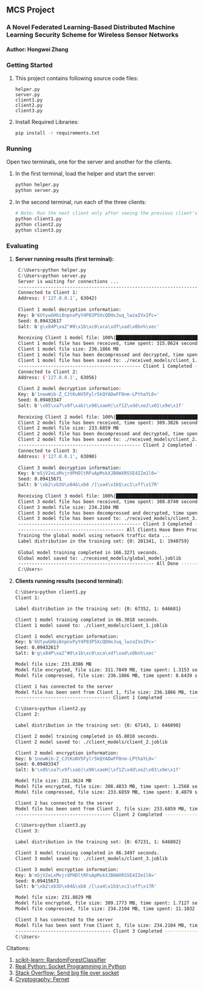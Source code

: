 ## MCS Project
### A Novel Federated Learning-Based Distributed Machine Learning Security Scheme for Wireless Sensor Networks
#### Author: Hongwei Zhang

### Getting Started
1. This project contains following source code files:
    ```
    helper.py
    server.py
    client1.py
    client2.py
    client3.py
    ```
2. Install Required Libraries:
    ```bash
   pip install -r requirements.txt
   ```

### Running

Open two terminals, one for the server and another for the clients.
 1. In the first terminal, load the helper and start the server:
    ```bash
    python helper.py
    python server.py
    ```
 2. In the second terminal, run each of the three clients:
    ```bash
    # Note: Run the next client only after seeing the previous client's task completed in the server terminal.
    python client1.py
    python client2.py
    python client3.py
    ```


### Evaluating

1. **Server running results (first terminal):**
   ```bash
    C:\Users>python helper.py
    C:\Users>python server.py
    Server is waiting for connections ...
    --------------------------------------------------------------------------------------------------------------
    Connected to Client 1:
    Address: ('127.0.0.1', 63042)
    
    Client 1 model decryption information:
    Key: b'6UtywGHbi8npnxPyY4P83P5XcQDHxJuq_lwzaIVxIPc='
    Seed: 0.09432617
    Salt: b'g\x84P\xa2^#8\x1b\xc0\xca\xdf\xad\x0bn%\xec'
    
    Receiving Client 1 model file: 100%|███████████████████████████████████████| 236M/236M [05:15<00:00, 786kB/s]
    Client 1 model file has been received, time spent: 315.0624 seconds
    Client 1 model file size: 236.1866 MB
    Client 1 model file has been decompressed and decrypted, time spent: 1.9954 seconds
    Client 1 model file has been saved to: ./received_models/client_1.joblib
    --------------------------------------------- Client 1 Completed ---------------------------------------------
    Connected to Client 2:
    Address: ('127.0.0.1', 63056)
    
    Client 2 model decryption information:
    Key: b'1newWib-Z_CJtKuNV5Fylr5kQYADwFF8nm-LPthaYL0='
    Seed: 0.09403347
    Salt: b'\x05\xa7\x9f\xab)\x96\xaeH|\xf1Z\xdd\xe2\x01\x9e\x1f'
    
    Receiving Client 2 model file: 100%|███████████████████████████████████████| 234M/234M [05:09<00:00, 792kB/s]
    Client 2 model file has been received, time spent: 309.3826 seconds
    Client 2 model file size: 233.6859 MB
    Client 2 model file has been decompressed and decrypted, time spent: 1.9909 seconds
    Client 2 model file has been saved to: ./received_models/client_2.joblib
    --------------------------------------------- Client 2 Completed ---------------------------------------------
    Connected to Client 3:
    Address: ('127.0.0.1', 63090)
    
    Client 3 model decryption information:
    Key: b'mSjV2eLxMvjrdPHDltRFuApMskXJB6WXRSSE4IIm1l0='
    Seed: 0.09415671
    Salt: b'\xb2\xb3U\x84&\xb8 /[\xa4\x1b$\xc1\xff\x17R'
    
    Receiving Client 3 model file: 100%|███████████████████████████████████████| 234M/234M [05:08<00:00, 795kB/s]
    Client 3 model file has been received, time spent: 308.8740 seconds
    Client 3 model file size: 234.2104 MB
    Client 3 model file has been decompressed and decrypted, time spent: 1.9963 seconds
    Client 3 model file has been saved to: ./received_models/client_3.joblib
    --------------------------------------------- Client 3 Completed ---------------------------------------------
    --------------------------------------- All Clients Have Been Processed --------------------------------------
    Training the global model using network traffic data ...
    Label distribution in the training set: {0: 201341, 1: 1940759}
    
    Global model training completed in 166.3271 seconds.
    Global model saved to: ./received_models/global_model.joblib
    -------------------------------------------------- All Done --------------------------------------------------
    C:\Users>
   ```
2. **Clients running results (second terminal):**
    ```bash
    C:\Users>python client1.py
    Client 1:
   
    Label distribution in the training set: {0: 67352, 1: 646681}
    
    Client 1 model training completed in 66.3018 seconds.
    Client 1 model saved to: ./client_models/client_1.joblib
    
    Client 1 model encryption information:
    Key: b'6UtywGHbi8npnxPyY4P83P5XcQDHxJuq_lwzaIVxIPc='
    Seed: 0.09432617
    Salt: b'g\x84P\xa2^#8\x1b\xc0\xca\xdf\xad\x0bn%\xec'
    
    Model file size: 233.8386 MB
    Model file encrypted, file size: 311.7849 MB, time spent: 1.3153 seconds
    Model file compressed, file size: 236.1866 MB, time spent: 8.6439 seconds
    
    Client 1 has connected to the server
    Model file has been sent from Client 1, file size: 236.1866 MB, time spent: 0.0368 seconds
    ----------------------------------- Client 1 Completed -----------------------------------
    
    C:\Users>python client2.py
    Client 2:
    
    Label distribution in the training set: {0: 67143, 1: 646890}
    
    Client 2 model training completed in 65.8010 seconds.
    Client 2 model saved to: ./client_models/client_2.joblib
    
    Client 2 model encryption information:
    Key: b'1newWib-Z_CJtKuNV5Fylr5kQYADwFF8nm-LPthaYL0='
    Seed: 0.09403347
    Salt: b'\x05\xa7\x9f\xab)\x96\xaeH|\xf1Z\xdd\xe2\x01\x9e\x1f'
    
    Model file size: 231.3624 MB
    Model file encrypted, file size: 308.4833 MB, time spent: 1.2568 seconds
    Model file compressed, file size: 233.6859 MB, time spent: 8.4879 seconds
    
    Client 2 has connected to the server
    Model file has been sent from Client 2, file size: 233.6859 MB, time spent: 0.0360 seconds
    ----------------------------------- Client 2 Completed -----------------------------------
    
    C:\Users>python client3.py
    Client 3:
    
    Label distribution in the training set: {0: 67231, 1: 646802}
    
    Client 3 model training completed in 86.3497 seconds.
    Client 3 model saved to: ./client_models/client_3.joblib
    
    Client 3 model encryption information:
    Key: b'mSjV2eLxMvjrdPHDltRFuApMskXJB6WXRSSE4IIm1l0='
    Seed: 0.09415671
    Salt: b'\xb2\xb3U\x84&\xb8 /[\xa4\x1b$\xc1\xff\x17R'
    
    Model file size: 231.8829 MB
    Model file encrypted, file size: 309.1773 MB, time spent: 1.7127 seconds
    Model file compressed, file size: 234.2104 MB, time spent: 11.1032 seconds
    
    Client 3 has connected to the server
    Model file has been sent from Client 3, file size: 234.2104 MB, time spent: 0.0410 seconds
    ----------------------------------- Client 3 Completed -----------------------------------
    C:\Users>
    ```



Citations:   
1. [scikit-learn: RandomForestClassifier](https://scikit-learn.org/stable/modules/generated/sklearn.ensemble.RandomForestClassifier.html)
2. [Real Python: Socket Programming in Python](https://realpython.com/python-sockets/)
3. [Stack Overflow: Send big file over socket](https://stackoverflow.com/questions/56194446/send-big-file-over-socket)
4. [Cryptography: Fernet](https://cryptography.io/en/latest/fernet/)